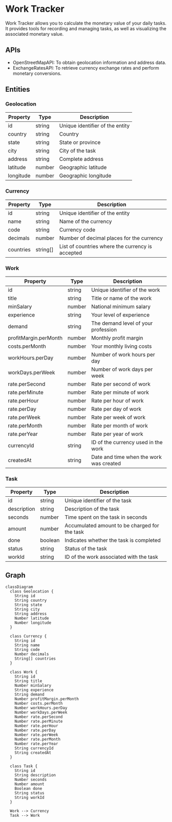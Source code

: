 # Work Tracker

Work Tracker allows you to calculate the monetary value of your daily tasks. It provides tools for recording and managing tasks, as well as visualizing the associated monetary value.

## APIs

- OpenStreetMapAPI: To obtain geolocation information and address data.
- ExchangeRatesAPI: To retrieve currency exchange rates and perform monetary conversions.

## Entities

### Geolocation

| Property  | Type   | Description                          |
| --------- | ------ | ------------------------------------ |
| id        | string | Unique identifier of the entity      |
| country   | string | Country                              |
| state     | string | State or province                    |
| city      | string | City of the task                     |
| address   | string | Complete address                     |
| latitude  | number | Geographic latitude                  |
| longitude | number | Geographic longitude                 |

### Currency

| Property  | Type     | Description                                       |
| --------- | -------- | ------------------------------------------------- |
| id        | string   | Unique identifier of the entity                   |
| name      | string   | Name of the currency                              |
| code      | string   | Currency code                                     |
| decimals  | number   | Number of decimal places for the currency         |
| countries | string[] | List of countries where the currency is accepted  |

### Work

| Property              | Type   | Description                                    |
| --------------------- | ------ | ---------------------------------------------- |
| id                    | string | Unique identifier of the work                  |
| title                 | string | Title or name of the work                      |
| minSalary             | number | National minimum salary                        |
| experience            | string | Your level of experience                       |
| demand                | string | The demand level of your profession            |
| profitMargin.perMonth | number | Monthly profit margin                          |
| costs.perMonth        | number | Your monthly living costs                      |
| workHours.perDay      | number | Number of work hours per day                   |
| workDays.perWeek      | number | Number of work days per week                   |
| rate.perSecond        | number | Rate per second of work                        |
| rate.perMinute        | number | Rate per minute of work                        |
| rate.perHour          | number | Rate per hour of work                          |
| rate.perDay           | number | Rate per day of work                           |
| rate.perWeek          | number | Rate per week of work                          |
| rate.perMonth         | number | Rate per month of work                         |
| rate.perYear          | number | Rate per year of work                          |
| currencyId            | string | ID of the currency used in the work            |
| createdAt             | string | Date and time when the work was created        |

### Task

| Property    | Type    | Description                                   |
| ----------- | ------- | --------------------------------------------- |
| id          | string  | Unique identifier of the task                 |
| description | string  | Description of the task                       |
| seconds     | number  | Time spent on the task in seconds             |
| amount      | number  | Accumulated amount to be charged for the task |
| done        | boolean | Indicates whether the task is completed       |
| status      | string  | Status of the task                            |
| workId      | string  | ID of the work associated with the task       |

## Graph

```mermaid
classDiagram
  class Geolocation {
    String id
    String country
    String state
    String city
    String address
    Number latitude
    Number longitude
  }

  class Currency {
    String id
    String name
    String code
    Number decimals
    String[] countries
  }

  class Work {
    String id
    String title
    Number minSalary
    String experience
    String demand
    Number profitMargin.perMonth
    Number costs.perMonth
    Number workHours.perDay
    Number workDays.perWeek
    Number rate.perSecond
    Number rate.perMinute
    Number rate.perHour
    Number rate.perDay
    Number rate.perWeek
    Number rate.perMonth
    Number rate.perYear
    String currencyId
    String createdAt
  }

  class Task {
    String id
    String description
    Number seconds
    Number amount
    Boolean done
    String status
    String workId
  }

  Work --> Currency
  Task --> Work

```

